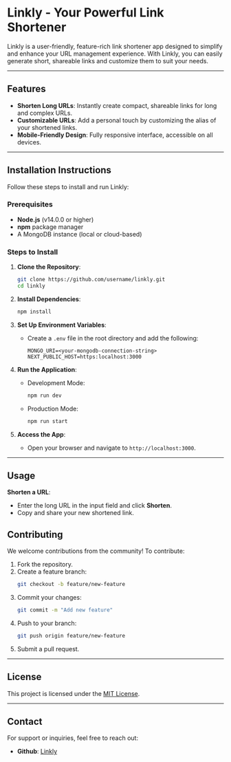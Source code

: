 # Linkly - Your Powerful Link Shortener

Linkly is a user-friendly, feature-rich link shortener app designed to simplify and enhance your URL management experience. With Linkly, you can easily generate short, shareable links and customize them to suit your needs.

---

## Features

- **Shorten Long URLs**: Instantly create compact, shareable links for long and complex URLs.
- **Customizable URLs**: Add a personal touch by customizing the alias of your shortened links.
- **Mobile-Friendly Design**: Fully responsive interface, accessible on all devices.

---

## Installation Instructions

Follow these steps to install and run Linkly:

### Prerequisites
- **Node.js** (v14.0.0 or higher)
- **npm** package manager
- A MongoDB instance (local or cloud-based)

### Steps to Install

1. **Clone the Repository**:
   ```bash
   git clone https://github.com/username/linkly.git
   cd linkly
   ```

2. **Install Dependencies**:
   ```bash
   npm install
   ```

3. **Set Up Environment Variables**:
   - Create a `.env` file in the root directory and add the following:
     ```
     MONGO_URI=<your-mongodb-connection-string>
     NEXT_PUBLIC_HOST=https:localhost:3000
     ```

4. **Run the Application**:
   - Development Mode:
     ```bash
     npm run dev
     ```
   - Production Mode:
     ```bash
     npm run start
     ```

5. **Access the App**:
   - Open your browser and navigate to `http://localhost:3000`.

---

## Usage

**Shorten a URL**:
   - Enter the long URL in the input field and click **Shorten**.
   - Copy and share your new shortened link.

## Contributing

We welcome contributions from the community! To contribute:

1. Fork the repository.
2. Create a feature branch:
   ```bash
   git checkout -b feature/new-feature
   ```
3. Commit your changes:
   ```bash
   git commit -m "Add new feature"
   ```
4. Push to your branch:
   ```bash
   git push origin feature/new-feature
   ```
5. Submit a pull request.

---

## License

This project is licensed under the [MIT License](LICENSE).

---

## Contact

For support or inquiries, feel free to reach out:

- **Github**: [Linkly](https://github.com/ShadowProtocol1/Linkly/discussions)
